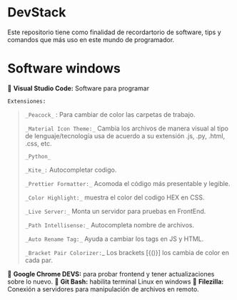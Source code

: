 # **DevStack** 
Este repositorio tiene como finalidad de recordartorio de software, tips y comandos que más uso en este mundo de programador.


# Software windows 
:rocket: **Visual Studio Code:** Software para programar

    Extensiones:
> `_Peacock_` : Para cambiar de color las carpetas de trabajo.
> 
> `_Material Icon Theme:_` Cambia los archivos de manera visual al tipo de lenguaje/tecnología usa de acuerdo a su extensión .js, .py, .html, .css, etc.
> 
> `_Python_`
> 
> `_Kite_:` Autocompletar codigo.
> 
> `_Prettier Formatter:_` Acomoda el código más presentable y legible.
> 
> `_Color Highlight:_` muestra el color del codigo HEX en  CSS.
> 
> `_Live Server:_` Monta un servidor para pruebas en FrontEnd.
> 
> `_Path Intellisense:_` Autocompleta nombre de archivos.
> 
> `_Auto Rename Tag:_` Ayuda a cambiar los tags en JS y HTML.
> 
> `_Bracket Pair Colorizer:`_ Los brackets [{()}] los cambia de color en cada par.
> 
:rocket: **Google Chrome DEVS:** para probar frontend y tener actualizaciones sobre lo nuevo.
:rocket: **Git Bash:** habilita terminal Linux en windows
:rocket: **Filezilla:** Conexión a servidores para manipulación de archivos en remoto.
#
